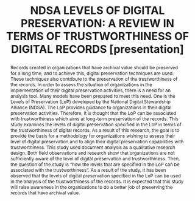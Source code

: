 ---
abstract: Records created in organizations that have archival value should be preserved
  for a long time, and to achieve this, digital preservation techniques are used.
  These techniques also contribute to the preservation of the trustworthiness of the
  records. In order to assess the situation of organizations in the implementation
  of their digital preservation activities, there is a need for an analysis tool.
  Many models have been prepared to meet this need. One is the Levels of Preservation
  (LoP) developed by the National Digital Stewardship Alliance (NDSA). The LoP provides
  guidance to organizations in their digital preservation activities. Therefore, it
  is thought that the LoP can be associated with trustworthiness which aims at long-term
  preservation of the records. This study examines the levels of digital preservation
  specified in the LoP in terms of the trustworthiness of digital records. As a result
  of this research, the goal is to provide the basis for a methodology for organizations
  wishing to assess their level of digital preservation and to align their digital
  preservation capabilities with trustworthiness. This study used document analysis
  as a qualitative research design. Both field observations and research show that
  organizations are not sufficiently aware of the level of digital preservation and
  trustworthiness. Then, the question of the study is “how the levels that are specified
  in the LoP can be associated with the trustworthiness”. As a result of the study,
  it has been observed that the levels of digital preservation specified in the LoP
  can be used in the analysis of the trustworthiness of the records. It is expected
  that this study will raise awareness in the organizations to do a better job of
  preserving the records that have archival value.
creators:
- Sağlık, Özhan
date: null
document_url: https://www.ideals.illinois.edu/items/128846/bitstreams/430286/data.pdf
grand_parent: iPRES
institutions: []
keywords:
- digital records
- digital preservation
- trustworthiness
landing_page_url: https://hdl.handle.net/2142/121652
language: eng
layout: publication
license: CC-BY 4.0 International
notes_url: null
parent: iPRES 2023
presentation_url: null
size: null
source_name: iPRES
title: 'NDSA LEVELS OF DIGITAL PRESERVATION: A REVIEW IN TERMS OF TRUSTWORTHINESS
  OF DIGITAL RECORDS [presentation]'
type: presentation
year: 2023
---